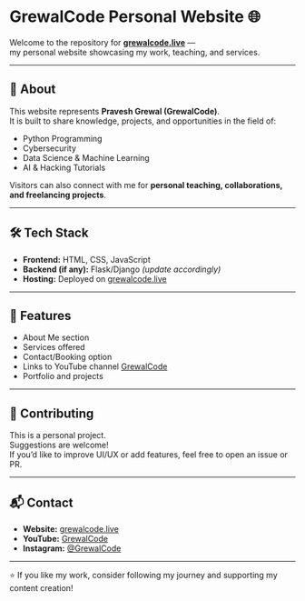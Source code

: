 # GrewalCode Personal Website 🌐

Welcome to the repository for **[grewalcode.live](https://grewalcode.live/)** —  
my personal website showcasing my work, teaching, and services.

---

## 🚀 About
This website represents **Pravesh Grewal (GrewalCode)**.  
It is built to share knowledge, projects, and opportunities in the field of:
- Python Programming
- Cybersecurity
- Data Science & Machine Learning
- AI & Hacking Tutorials

Visitors can also connect with me for **personal teaching, collaborations, and freelancing projects**.

---

## 🛠 Tech Stack
- **Frontend:** HTML, CSS, JavaScript  
- **Backend (if any):** Flask/Django *(update accordingly)*  
- **Hosting:** Deployed on [grewalcode.live](https://grewalcode.live/)  

---

## 📂 Features
- About Me section  
- Services offered  
- Contact/Booking option  
- Links to YouTube channel [GrewalCode](https://www.youtube.com/@GrewalCode)  
- Portfolio and projects  

---

## 🤝 Contributing
This is a personal project.  
Suggestions are welcome!  
If you’d like to improve UI/UX or add features, feel free to open an issue or PR.

---

## 📬 Contact
- **Website:** [grewalcode.live](https://grewalcode.live/)  
- **YouTube:** [GrewalCode](https://www.youtube.com/@GrewalCode)  
- **Instagram:** [@GrewalCode](https://www.instagram.com/codegrewal/) 

---

⭐ If you like my work, consider following my journey and supporting my content creation!
